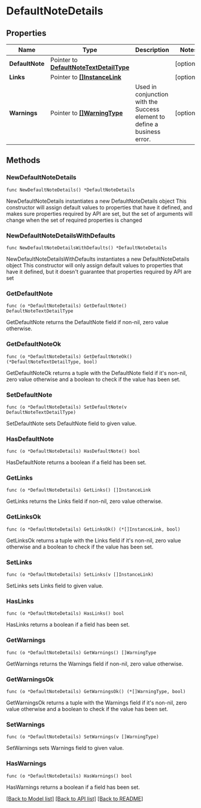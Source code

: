 # DefaultNoteDetails

## Properties

Name | Type | Description | Notes
------------ | ------------- | ------------- | -------------
**DefaultNote** | Pointer to [**DefaultNoteTextDetailType**](DefaultNoteTextDetailType.md) |  | [optional] 
**Links** | Pointer to [**[]InstanceLink**](InstanceLink.md) |  | [optional] 
**Warnings** | Pointer to [**[]WarningType**](WarningType.md) | Used in conjunction with the Success element to define a business error. | [optional] 

## Methods

### NewDefaultNoteDetails

`func NewDefaultNoteDetails() *DefaultNoteDetails`

NewDefaultNoteDetails instantiates a new DefaultNoteDetails object
This constructor will assign default values to properties that have it defined,
and makes sure properties required by API are set, but the set of arguments
will change when the set of required properties is changed

### NewDefaultNoteDetailsWithDefaults

`func NewDefaultNoteDetailsWithDefaults() *DefaultNoteDetails`

NewDefaultNoteDetailsWithDefaults instantiates a new DefaultNoteDetails object
This constructor will only assign default values to properties that have it defined,
but it doesn't guarantee that properties required by API are set

### GetDefaultNote

`func (o *DefaultNoteDetails) GetDefaultNote() DefaultNoteTextDetailType`

GetDefaultNote returns the DefaultNote field if non-nil, zero value otherwise.

### GetDefaultNoteOk

`func (o *DefaultNoteDetails) GetDefaultNoteOk() (*DefaultNoteTextDetailType, bool)`

GetDefaultNoteOk returns a tuple with the DefaultNote field if it's non-nil, zero value otherwise
and a boolean to check if the value has been set.

### SetDefaultNote

`func (o *DefaultNoteDetails) SetDefaultNote(v DefaultNoteTextDetailType)`

SetDefaultNote sets DefaultNote field to given value.

### HasDefaultNote

`func (o *DefaultNoteDetails) HasDefaultNote() bool`

HasDefaultNote returns a boolean if a field has been set.

### GetLinks

`func (o *DefaultNoteDetails) GetLinks() []InstanceLink`

GetLinks returns the Links field if non-nil, zero value otherwise.

### GetLinksOk

`func (o *DefaultNoteDetails) GetLinksOk() (*[]InstanceLink, bool)`

GetLinksOk returns a tuple with the Links field if it's non-nil, zero value otherwise
and a boolean to check if the value has been set.

### SetLinks

`func (o *DefaultNoteDetails) SetLinks(v []InstanceLink)`

SetLinks sets Links field to given value.

### HasLinks

`func (o *DefaultNoteDetails) HasLinks() bool`

HasLinks returns a boolean if a field has been set.

### GetWarnings

`func (o *DefaultNoteDetails) GetWarnings() []WarningType`

GetWarnings returns the Warnings field if non-nil, zero value otherwise.

### GetWarningsOk

`func (o *DefaultNoteDetails) GetWarningsOk() (*[]WarningType, bool)`

GetWarningsOk returns a tuple with the Warnings field if it's non-nil, zero value otherwise
and a boolean to check if the value has been set.

### SetWarnings

`func (o *DefaultNoteDetails) SetWarnings(v []WarningType)`

SetWarnings sets Warnings field to given value.

### HasWarnings

`func (o *DefaultNoteDetails) HasWarnings() bool`

HasWarnings returns a boolean if a field has been set.


[[Back to Model list]](../README.md#documentation-for-models) [[Back to API list]](../README.md#documentation-for-api-endpoints) [[Back to README]](../README.md)


